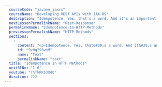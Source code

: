```yaml
---
  courseCode: "javaee_jaxrs"
  courseName: "Developing REST APIs with JAX-RS"
  description: "Idempotence. Yes, that's a word. And it's an important property of HTTP methods according to the specifications."
  nextLessonPermalinkName: "Rest-Response"
  permalinkName: "Idempotence-In-HTTP-Methods"
  prevLessonPermalinkName: "HTTP-Methods"
  sections: 
    - 
      content: "<p>Idempotence. Yes, that&#39;s a word. And it&#39;s an important property of HTTP methods according to the specifications.</p>\n<h2 id=\"put-vs-post\">PUT vs POST</h2>\n<p>When I was learning about RESTful web services, one thing that confused me was the difference between PUT and POST. Like we&#39;ve already seen, you use PUT when you want to update an existing resource, and POST when you want to create a new resource. But if you search online, you will very likely find a lot of resources that contradict each other. Some are plain wrong, while others tell you the right thing to do, but do not explain why. I&#39;ll try to explain this difference and hopefully, it&#39;ll be clear to you by the time you are done with this tutorial.</p>\n<h2 id=\"method-classification\">Method classification</h2>\n<p>There are two ways in which we can classify these 4 popular HTTP methods: GET, PUT, POST and DELETE. The GET method is a <em>read-only</em> method; it lets you read information. But the methods PUT, POST and DELETE are <em>write</em> methods; they change something on the server. They either create, update or delete, but they all cause something to change on the server. </p>\n<p>So, it is safe to assume that you can make a GET request as many times as you want without having any <em>impact</em> on the server. You should never have a GET method do things like updates or deletes.</p>\n<p>For example: GET on <code>/messages/20/delete</code>. <strong>Never do this!</strong></p>\n<p>Nothing changes when you do a GET, so it&#39;s safe to make multiple requests and not worry about the side effect. But how about PUT, POST and DELETE? Since they are methods that <em>write</em> to the server, you obviously cannot make those calls multiple times!  Or can you?</p>\n<p>Just because an operation is not read-only, it doesn&#39;t automatically mean that it cannot be duplicated.</p>\n<p>Take an example of a Java assignment statement. Assume <code>count</code> is an <code>integer</code> variable</p>\n<pre><code class=\"lang-java\">count = 100;\n</code></pre>\n<p>This is definitely not a read-only operation. This statement writes a value 100 to the variable <code>count</code>. However, if you were to repeat this operation three times, lines 2 and 3 do not really do anything. Well, maybe they do write the value to the variable, but for all practical purposes, they do not have any effect.</p>\n<pre><code class=\"lang-java\">count = 100;\ncount = 100;\ncount = 100;\n</code></pre>\n<p>This nature of some operations that let them be <em>repeatable</em> is important in HTTP methods. Like we saw, GET is clearly a repeatable operation, because it is read-only. </p>\n<p>Let&#39;s take DELETE. Say you make a DELETE request to <code>/messages/10</code>. This deletes message ID 10. Say you make the same call again. Well, message 10 is already deleted. So nothing happens. While it isn&#39;t really required or desirable to make multiple DELETE calls to the same resource, you can see that it is at least not a problem. There are no unwanted side effects if you were to make a duplicate call by mistake.</p>\n<p>Ok, how about PUT. Say you make a PUT request to <code>/messages/20</code> with some message text in the request body. This is going to replace whatever message ID 20 was with this new message text that&#39;s being sent in the request body. Say you make the exact same call again. Message ID 20 is again replaced with the exact same message text again. Make the same request the third time, and the result is the same. Guess what? Even a PUT is <em>safe</em> when it comes to making multiple calls. If you were to accidentally repeat a PUT request, well, don&#39;t worry about it. The final saved message remains the same after every request.</p>\n<p>The problem, however, is with the POST request. If you were to make a POST request to <code>/messages</code>, you create a new message. Say you forgot you made a POST request, and you issued the request again, and now you&#39;ve actually created a duplicate message. Repeat that call, and you get another message! So every time a POST request is made, something new happens. This is clearly not a <em>safe</em> method to make multiple calls with. Every duplicate call changes things by creating a new resource. It&#39;s definitely not a good idea to make multiple POST calls, unless you actually need multiple resources.</p>\n<p>So, we have another way to classify HTTP methods into two types. One set of methods, including GET, PUT and DELETE,  are <em>safe</em> for make repeated calls without worrying about the impact. They may not all be read-only. But they do not cause side-effects if called multiple times. And the other category, consisting of POST which you have to be very careful with, and make only as many calls as you need. The methods in the first set are called <strong>idempotent</strong> methods. GET, PUT and DELETE are idempotent. POST is <strong>non-idempotent</strong>.</p>\n<p> Here&#39;s the Wikipedia definition of <em>idempotence</em></p>\n<blockquote>\n<p>Idempotence is the property of certain operations in mathematics and computer science, that can be applied multiple times without changing the result beyond the initial application.</p>\n</blockquote>\n<p>The HTTP specification requires GET, PUT and DELETE methods to always be idempotent. If a client makes a request with one of these methods, they do not have to worry about making duplicate requests. But if they are making a POST request, they <em>cannot</em> safely make duplicate requests without any side effects.</p>\n<p>Which is why resource creation should be a POST method. Because resource creation requests are not idempotent. Which is because multiple requests to create resources results in multiple resources. But updating a resource, like we saw, can be called multiple times safely. Which is why update requests ideally use the HTTP PUT method, which is supposed to be idempotent as per the specification.</p>\n<p>The <em>only</em> way you can safely use PUT for creating a new resource is in scenarios where the client specifies the new ID of the resource being created. In which case, the client sends the request for creating a resource to the actual instance resource URL that includes the ID. If you were to implement this, then resource creation request is idempotent. Think about it. If you repeat the request, since it has the ID in it, it doesn&#39;t create a new resource. Perhaps, the resource with the ID is re-created or updated. This is the only scenario where you can use PUT for creating resources. But in most cases, when you have the server creating IDs and you issue a create resource request to the collection URI, you&#39;d want to use POST.</p>\n<p>Like I&#39;ve mentioned before, these methods have standard meanings. The fact that this is a standard means that if you ignore it when implementing your APIs, you&#39;ll confuse your clients or cause their code to function improperly. Also, a common thing that many APIs do is cache some of their GET responses. When a client makes a GET request, it also updates the cache, and another GET request to that same resource URI within a certain period of time will be served directly from the cache, thereby increasing performance. This works only because GET doesn&#39;t change anything on the server, so it is <em>cacheable</em>. You can definitely build an API that creates new resources when your clients call GET, but if you do that, you&#39;ll not have many clients using your API for long! </p>\n<p>On the other hand, if you choose proper methods, your clients can build safeguards to make sure duplicate requests do not happen. Take the example of a browser refresh button. Every browser has a refresh or reload button that does a very simple function: resend the last HTTP request that was made by the browser. If the last request happens to be an idempotent request like a GET, the browser just goes ahead and resends the request when you hit refresh. But if it was a POST, like after you&#39;ve submitted a form, if you hit refresh, the browser warns you with a message that says something like &quot;You&#39;ve already submitted this data before. Are you sure you wish to resubmit?&quot;. This is simply the browser protecting you from making a duplicate non-idempotent request. So, it pays to generally use the right HTTP method for the right operation.</p>\n<p>In this tutorial, you learned about what idempotent and non-idempotent requests are. Make sure you keep these concepts in mind when you choose HTTP methods for your APIs.</p>\n"
      id: "9vNg298whM"
      name: "Text"
      permalinkName: "text"
  title: "Idempotence In HTTP Methods"
  unitSlNo: "1.6"
  youtube: "rhTkRK53XdQ"
  duration: 722
---
```

